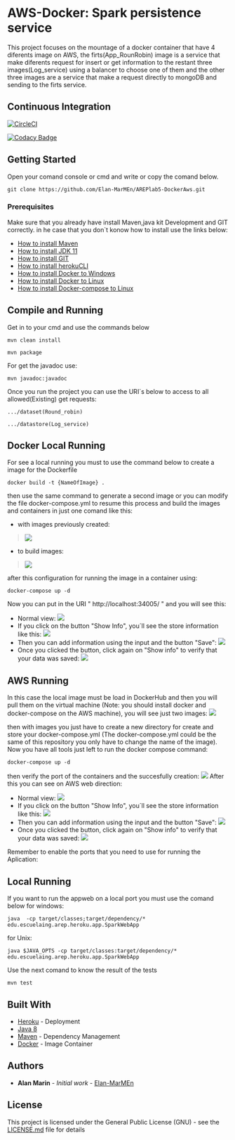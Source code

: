 # AWS-Docker: Spark persistence service

This project focuses on the mountage of a docker container that have 4 diferents image on AWS, the firts(App_RounRobin) image is a service that make diferents request for insert or get information to the restant three images(Log_service) using a balancer to choose one of them and the other three images are a service that make a request directly to mongoDB and sending to the firts service.

## Continuous Integration

[![CircleCI](https://circleci.com/gh/circleci/circleci-docs.svg?style=svg)](https://app.circleci.com/pipelines/github/Elan-MarMEn/AREPNanoSaprk)

[![Codacy Badge](https://app.codacy.com/project/badge/Grade/13b1c8c14c5f469ca46d1f3e492fb825)](https://www.codacy.com/gh/Elan-MarMEn/AREPlab5-DockerAws/dashboard?utm_source=github.com&amp;utm_medium=referral&amp;utm_content=Elan-MarMEn/AREPlab5-DockerAws&amp;utm_campaign=Badge_Grade)

## Getting Started

Open your comand console or cmd and write or copy the comand below.

```
git clone https://github.com/Elan-MarMEn/AREPlab5-DockerAws.git
```

### Prerequisites

Make sure that you already have install Maven,java kit Development and GIT correctly. in he case that you don`t konow how to install use the links below:

* [How to install Maven](https://www.youtube.com/watch?v=RfCWg5ay5B0)
* [How to install JDK 11](https://www.youtube.com/watch?v=IJ-PJbvJBGs)
* [How to install GIT](https://git-scm.com/book/en/v2/Getting-Started-Installing-Git)
* [How to install herokuCLI](https://co.video.search.yahoo.com/search/video?fr=mcafee&ei=UTF-8&p=how+to+install+heroku+cli&type=E211CO885G91370#id=1&vid=85b4e7e52251aea122733ac858dfb9bf&action=click)
* [How to install Docker to Windows](https://docs.docker.com/docker-for-windows/install/)
* [How to install Docker to Linux](https://docs.docker.com/engine/install/ubuntu/)
* [How to install Docker-compose to Linux](https://www.digitalocean.com/community/tutorials/how-to-install-and-use-docker-compose-on-ubuntu-20-04-es)

## Compile and Running
Get in to your cmd and use the commands below

```
mvn clean install

mvn package
```

For get the javadoc use:

```
mvn javadoc:javadoc
```

Once you run the project you can use the URI´s below to access to all allowed(Existing) get requests:

```
.../dataset(Round_robin)

.../datastore(Log_service)
``` 

## Docker Local Running

For see a local running you must to use the command below
to create a image for the Dockerfile

```
docker build -t {NameOfImage} .
```
then use the same command to generate a second image or you can modify the file docker-compose.yml 
to resume this process and build the images and containers in just one comand like this:

* with images previously created:
> ![](/img/local/build/image.png)

* to build images:
> ![](/img/local/build/build.png)

after this configuration for running the image in a container using:
```
docker-compose up -d
```
Now you can put in the URI " http://localhost:34005/ " and you will see this:
* Normal view:
![](/img/aws/normal.png)
* If you click on the button "Show Info", you´ll see the store information like this:
![](/img/aws/ingreso1.png)
* Then you can add information using the input and the button "Save":
![](/img/aws/ingreso2.png)
* Once you clicked the button, click again on "Show info" to verify that your data was saved:
![](/img/local/docker/data.png)

## AWS Running

In this case the local image must be load in DockerHub and then you will pull them on 
the virtual machine (Note: you should install docker and docker-compose on the AWS machine), you will see just two images:
![](/img/aws/imagesAWs.png)
 
then with images you just have to create a new directory for create and store your docker-compose.yml
(The docker-compose.yml could be the same of this repository you only have to change the name of the image). 
Now you have all tools just left to run the docker compose command:
```
docker-compose up -d
```
then verify the port of the containers and the succesfully creation:
![](/img/aws/awsContainers.png)
After this you can see on AWS web direction:
* Normal view:
![](/img/aws/awsnormal.png)
* If you click on the button "Show Info", you´ll see the store information like this:
![](/img/aws/awsFuncional.png)
* Then you can add information using the input and the button "Save":
![](/img/aws/awingreso.png)
* Once you clicked the button, click again on "Show info" to verify that your data was saved:
![](/img/aws/awsFuncaAlmacenado.png)

Remember to enable the ports that you need to use for running the Aplication:



## Local Running

If you want to run the appweb on a local port 
you must use the comand below for windows:
```
java  -cp target/classes;target/dependency/* edu.escuelaing.arep.heroku.app.SparkWebApp
```
for Unix:
```
java $JAVA_OPTS -cp target/classes:target/dependency/* edu.escuelaing.arep.heroku.app.SparkWebApp
```

Use the next comand to know the result of the tests

```
mvn test
```

## Built With

* [Heroku](https://dashboard.heroku.com/apps) - Deployment
* [Java 8](https://www.java.com/es/about/whatis_java.jsp) 
* [Maven](https://maven.apache.org/) - Dependency Management
* [Docker](https://www.docker.com/) - Image Container


## Authors

* **Alan Marin** - *Initial work* - [Elan-MarMEn](https://github.com/Elan-MarMEn)


## License

This project is licensed under the General Public License (GNU) - see the [LICENSE.md](LICENSE.md) file for details
